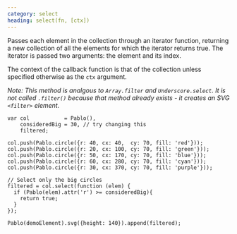 ```yaml
--- 
category: select
heading: select(fn, [ctx])
---
```


Passes each element in the collection through an iterator function, returning a new collection of all the elements for which the iterator returns true. The iterator is passed two arguments: the element and its index.

The context of the callback function is that of the collection unless specified otherwise as the `ctx` argument.

*Note: This method is analgous to `Array.filter` and `Underscore.select`. It is not called `.filter()` because that method already exists - it creates an SVG `<filter>` element.*

    var col           = Pablo(),
        consideredBig = 30, // try changing this
        filtered;

    col.push(Pablo.circle({r: 40, cx: 40,  cy: 70, fill: 'red'}));
    col.push(Pablo.circle({r: 20, cx: 100, cy: 70, fill: 'green'}));
    col.push(Pablo.circle({r: 50, cx: 170, cy: 70, fill: 'blue'}));
    col.push(Pablo.circle({r: 60, cx: 280, cy: 70, fill: 'cyan'}));
    col.push(Pablo.circle({r: 30, cx: 370, cy: 70, fill: 'purple'}));

    // Select only the big circles
    filtered = col.select(function (elem) {
      if (Pablo(elem).attr('r') >= consideredBig){
        return true;
      }
    });

    Pablo(demoElement).svg({height: 140}).append(filtered);